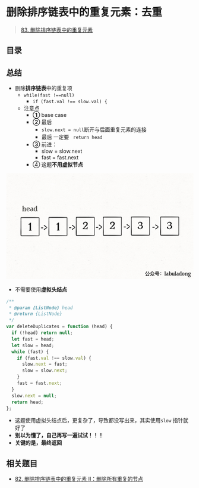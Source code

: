
# 删除排序链表中的重复元素：去重



> [83. 删除排序链表中的重复元素](https://leetcode.cn/problems/remove-duplicates-from-sorted-list/)



## 目录
<!-- toc -->
 ## 总结 

- 删除**排序链表**中的重复项
	- `while(fast !==null)`
		- `if (fast.val !== slow.val) {`
	- 注意点
		- **①** base case
		- **②** 最后
			- `slow.next = null`断开与后面重复元素的连接
			- 最后 一定要 ` return head`
		- **③** 前进：
			- slow = slow.next
			- fast = fast.next 
		- ④ 这题**不用虚拟节点**

![图片&文件](./files/删除排序链表中的重复元素.gif)

- 不需要使用**虚拟头结点**

```javascript
/**
 * @param {ListNode} head
 * @return {ListNode}
 */
var deleteDuplicates = function (head) {
  if (!head) return null;
  let fast = head;
  let slow = head;
  while (fast) {
    if (fast.val !== slow.val) {
      slow.next = fast;
      slow = slow.next;
    }
    fast = fast.next;
  }
  slow.next = null;
  return head;
};
```


- 这题使用虚拟头结点后，更复杂了，导致都没写出来，其实使用`slow` 指针就好了
- **别以为懂了，自己再写一遍试试！！！**
- **关键的是，最终返回**


## 相关题目

- [82. 删除排序链表中的重复元素 II：删除所有重复的节点](/post/zUWtW0m6.html)
